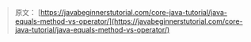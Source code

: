 > 原文： [https://javabeginnerstutorial.com/core-java-tutorial/java-equals-method-vs-operator/](https://javabeginnerstutorial.com/core-java-tutorial/java-equals-method-vs-operator/)